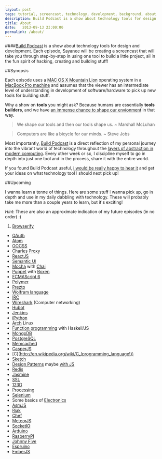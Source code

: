 ```yaml
---
layout: post
tags: tutorial, screencast, technology, development, background, about, author
description: Build Podcast is a show about technology tools for design and development. Each episode, Sayanee will be creating a screencast that will take you through step-by-step in using one tool to build a little project, all in the fun spirit of hacking, creating and building stuff!
title: About
date:   2013-09-13 23:00:00
permalink: /about/
---
```


####[Build Podcast](http://build-podcast.com) is a show about technology tools for design and development. Each episode, [Sayanee](http://sayan.ee) will be creating a screencast that will take you through step-by-step in using one tool to build a little project, all in the fun spirit of hacking, creating and building stuff!

##Synopsis

Each episode uses a [MAC OS X Mountain Lion](http://en.wikipedia.org/wiki/OS_X_Mountain_Lion) operating system in a [MacBook Pro machine](http://support.apple.com/kb/sp541) and assumes that the viewer has an intermediate level of understanding in development of software/hardware to pick up new tools for building stuff.

Why a show on **tools** you might ask? Because humans are essentially **tools builders**, and we have [an immense chance to shape our envionment](https://vimeo.com/34017777) in that way.

> We shape our tools and then our tools shape us. ~ Marshall McLuhan

> Computers are like a bicycle for our minds. ~ Steve Jobs

Most importantly, [Build Podcast](http://build-podcast.com) is a direct reflection of my personal journey into the vibrant world of technology throughout the [layers of abstraction in modern computing](https://twitter.com/sayanee_/status/277641534441136128). Every other week or so, I discipline myself to go in depth into just one tool and in the process, share it with the entire world.

If you found Build Podcast useful, [i would be really happy to hear it](http://twitter.com/sayanee_) and get your ideas on what technology tool I should next pick up!

<a name="upcoming"></a>
##Upcoming

I wanna learn a tonne of things. Here are some stuff I wanna pick up, go in depth and use in my daily dabbling with technology. These will probably take me more than a couple years to learn, but it's exciting!

*Hint*: These are also an approximate indication of my future episodes (in no order) :)

1. [Browserify](http://browserify.org/)
- [OAuth](http://oauth.net/)
- [Atom](https://atom.io/)
- [OOCSS](http://oocss.org/)
- [Charles Proxy](http://www.charlesproxy.com/)
- [ReactJS](http://facebook.github.io/react/)
- [Semantic UI](https://github.com/semantic-org/semantic-ui/)
- [Mocha](http://visionmedia.github.io/mocha/) with [Chai](http://chaijs.com/)
- [Puppet](http://puppetlabs.com/solutions/devops) with [Boxen](http://boxen.github.com/)
- [ECMAScript 6](http://www.ecmascript.org/)
- [Polymer](http://www.polymer-project.org/)
- [Prezto](https://github.com/sorin-ionescu/prezto)
- [Wolfram language](http://reference.wolfram.com/language/)
- [IRC](http://en.wikipedia.org/wiki/Internet_Relay_Chat)
- [Wireshark](http://www.wireshark.org/) (Computer networking)
- [Hubot](http://hubot.github.com/)
- [Jenkins](http://jenkins-ci.org/)
- [iPython](http://ipython.org/)
- [Arch](https://www.archlinux.org/) Linux
- [Function programming](http://en.wikipedia.org/wiki/Functional_programming) with Haskell/JS
- [MongoDB](http://www.mongodb.org/)
- [PostgreSQL](http://www.postgresql.org/)
- [Memcached](http://memcached.org/)
- [CasperJS](http://casperjs.org/)
- [C](http://en.wikipedia.org/wiki/C_(programming_language\))
- [Sketch](http://www.bohemiancoding.com/sketch/)
- [Design Patterns](http://www.amazon.com/Design-Patterns-Elements-Object-Oriented-ebook/dp/B000SEIBB8) maybe [with JS](http://shop.oreilly.com/product/0636920025832.do)
- [Redis](http://redis.io/)
- [Jasmine](https://github.com/pivotal/jasmine)
- [SSL](http://en.wikipedia.org/wiki/Secure_Socket_Layer)
- [123D](http://www.123dapp.com/design)
- [Processing](http://processing.org/)
- [Selenium](http://docs.seleniumhq.org/)
- Some basics of [Electronics](http://www.amazon.com/Getting-Started-Electronics-Forrest-Mims/dp/0945053282)
- [AsmJS](http://asmjs.org/)
- [Riak](http://basho.com/riak/)
- [Chef](http://www.opscode.com/chef/)
- [MeteorJS](http://www.meteor.com/)
- [SocketIO](http://socket.io/)
- [Arduino](http://www.arduino.cc/)
- [RasberryPI](http://www.raspberrypi.org/)
- [Johnny Five](https://github.com/rwaldron/johnny-five)
- [Espruino](http://www.espruino.com/)
- [EmberJS](http://emberjs.com/)
